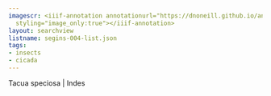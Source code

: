```yaml
---
imagescr: <iiif-annotation annotationurl="https://dnoneill.github.io/annotations/segins-004-1.json"
  styling="image_only:true"></iiif-annotation>
layout: searchview
listname: segins-004-list.json
tags:
- insects
- cicada
---
```

Tacua speciosa | Indes
